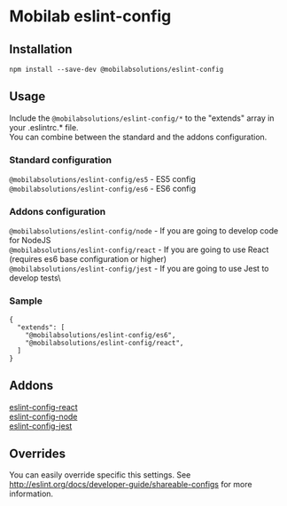 # Mobilab eslint-config

## Installation

```
npm install --save-dev @mobilabsolutions/eslint-config
```
## Usage

Include the `@mobilabsolutions/eslint-config/*` to the "extends" array in your .eslintrc.\* file.\
You can combine between the standard and the addons configuration.

### Standard configuration

`@mobilabsolutions/eslint-config/es5` - ES5 config\
`@mobilabsolutions/eslint-config/es6` - ES6 config

### Addons configuration

`@mobilabsolutions/eslint-config/node` - If you are going to develop code for NodeJS\
`@mobilabsolutions/eslint-config/react` - If you are going to use React (requires es6 base configuration or higher)\
`@mobilabsolutions/eslint-config/jest` - If you are going to use Jest to develop tests\

### Sample

```
{
  "extends": [
    "@mobilabsolutions/eslint-config/es6",
    "@mobilabsolutions/eslint-config/react",
  ]
}
```

## Addons

[eslint-config-react](./addons/react/README.md)\
[eslint-config-node](./addons/node/README.md)\
[eslint-config-jest](./addons/jest/README.md)

## Overrides

You can easily override specific this settings.
See http://eslint.org/docs/developer-guide/shareable-configs for more information.
